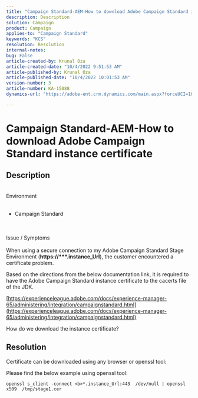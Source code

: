 ```yaml
---
title: "Campaign Standard-AEM-How to download Adobe Campaign Standard instance certificate"
description: Description
solution: Campaign
product: Campaign
applies-to: "Campaign Standard"
keywords: "KCS"
resolution: Resolution
internal-notes: 
bug: False
article-created-by: Krunal Oza
article-created-date: "10/4/2022 9:51:53 AM"
article-published-by: Krunal Oza
article-published-date: "10/4/2022 10:01:53 AM"
version-number: 3
article-number: KA-15088
dynamics-url: "https://adobe-ent.crm.dynamics.com/main.aspx?forceUCI=1&pagetype=entityrecord&etn=knowledgearticle&id=6ddfbb2b-ca43-ed11-bba2-002248086735"

---
```

# Campaign Standard-AEM-How to download Adobe Campaign Standard instance certificate

## Description

<br>Environment<br><br>


- Campaign Standard



<br><br>Issue / Symptoms<br><br>
When using a secure connection to my Adobe Campaign Standard Stage Environment (<b>https://\*\*\*.instance_Url</b>), the customer encountered a certificate problem.

 Based on the directions from the below documentation link,​ it is required to have the Adobe Campaign Standard instance certificate to the cacerts file of the JDK.  

[https://experienceleague.adobe.com/docs/experience-manager-65/administering/integration/campaignstandard.html](https://experienceleague.adobe.com/docs/experience-manager-65/administering/integration/campaignstandard.html)

 How do we download the instance certificate?


## Resolution


Certificate can be downloaded using any browser or openssl tool:

 Please find the below example using openssl tool:


```
openssl s_client -connect <b>*.instance_Url:443  /dev/null | openssl x509  /tmp/stage1.cer
```

